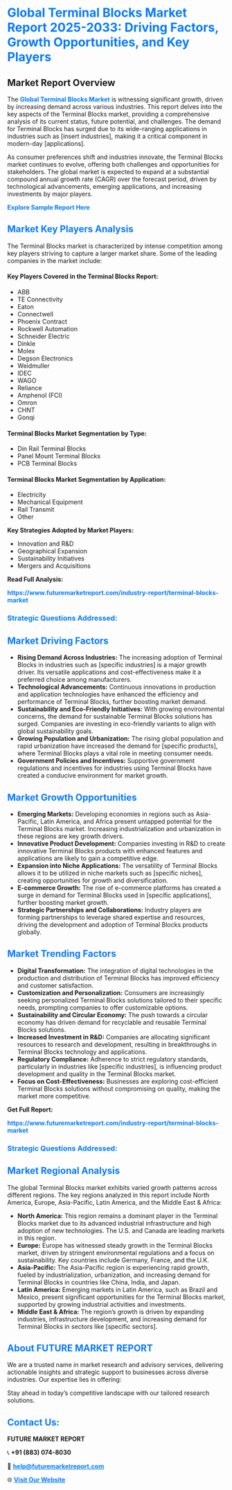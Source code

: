 <h1 style="color: #007BFF;">Global Terminal Blocks Market Report 2025-2033: Driving Factors, Growth Opportunities, and Key Players</h1>

<section id="overview">
<h2>Market Report Overview</h2>
<p>The <a href="https://www.futuremarketreport.com/industry-report/terminal-blocks-market" style="color: #007BFF; text-decoration: none;"><strong>Global Terminal Blocks Market</strong></a> is witnessing significant growth, driven by increasing demand across various industries. This report delves into the key aspects of the Terminal Blocks market, providing a comprehensive analysis of its current status, future potential, and challenges. The demand for Terminal Blocks has surged due to its wide-ranging applications in industries such as [insert industries], making it a critical component in modern-day [applications].</p>
<p>As consumer preferences shift and industries innovate, the Terminal Blocks market continues to evolve, offering both challenges and opportunities for stakeholders. The global market is expected to expand at a substantial compound annual growth rate (CAGR) over the forecast period, driven by technological advancements, emerging applications, and increasing investments by major players.</p>
</section>

<section id="overview">
<p><a href="https://www.futuremarketreport.com/request-sample/reportId=92027" style="color: #007BFF; text-decoration: none;"><strong>Explore Sample Report Here</strong></a></p>
</section>

<section id="key-players">
<h2 style="color: #007BFF;">Market Key Players Analysis</h2>
<p>The Terminal Blocks market is characterized by intense competition among key players striving to capture a larger market share. Some of the leading companies in the market include:</p>
<h4>Key Players Covered in the Terminal Blocks Report:</h4>
<ul><li>ABB</li><li>TE Connectivity</li><li>Eaton</li><li>Connectwell</li><li>Phoenix Contract</li><li>Rockwell Automation</li><li>Schneider Electric</li><li>Dinkle</li><li>Molex</li><li>Degson Electronics</li><li>Weidmuller</li><li>IDEC</li><li>WAGO</li><li>Reliance</li><li>Amphenol (FCI)</li><li>Omron</li><li>CHNT</li><li>Gonqi</li></ul>
<h4>Terminal Blocks Market Segmentation by Type:</h4>
<ul><li>Din Rail Terminal Blocks</li><li>Panel Mount Terminal Blocks</li><li>PCB Terminal Blocks</li></ul>

<h4>Terminal Blocks Market Segmentation by Application:</h4>
<ul><li>Electricity</li><li>Mechanical Equipment</li><li>Rail Transmit</li><li>Other</li></ul>
<p><strong>Key Strategies Adopted by Market Players:</strong></p>
<ul>
<li>Innovation and R&D</li>
<li>Geographical Expansion</li>
<li>Sustainability Initiatives</li>
<li>Mergers and Acquisitions</li>
</ul>
</section>

<section>
<p><strong>Read Full Analysis: </strong></p><a href="https://www.futuremarketreport.com/industry-report/terminal-blocks-market" style="color: #007BFF; text-decoration: none;"><strong>https://www.futuremarketreport.com/industry-report/terminal-blocks-market</strong></a>
<h3 style="color: #007BFF;">Strategic Questions Addressed:</h3>
</section>

<section id="driving-factors">
<h2 style="color: #007BFF;">Market Driving Factors</h2>
<ul>
<li><strong>Rising Demand Across Industries:</strong> The increasing adoption of Terminal Blocks in industries such as [specific industries] is a major growth driver. Its versatile applications and cost-effectiveness make it a preferred choice among manufacturers.</li>
<li><strong>Technological Advancements:</strong> Continuous innovations in production and application technologies have enhanced the efficiency and performance of Terminal Blocks, further boosting market demand.</li>
<li><strong>Sustainability and Eco-Friendly Initiatives:</strong> With growing environmental concerns, the demand for sustainable Terminal Blocks solutions has surged. Companies are investing in eco-friendly variants to align with global sustainability goals.</li>
<li><strong>Growing Population and Urbanization:</strong> The rising global population and rapid urbanization have increased the demand for [specific products], where Terminal Blocks plays a vital role in meeting consumer needs.</li>
<li><strong>Government Policies and Incentives:</strong> Supportive government regulations and incentives for industries using Terminal Blocks have created a conducive environment for market growth.</li>
</ul>
</section>

<section id="growth-opportunities">
<h2 style="color: #007BFF;">Market Growth Opportunities</h2>
<ul>
<li><strong>Emerging Markets:</strong> Developing economies in regions such as Asia-Pacific, Latin America, and Africa present untapped potential for the Terminal Blocks market. Increasing industrialization and urbanization in these regions are key growth drivers.</li>
<li><strong>Innovative Product Development:</strong> Companies investing in R&D to create innovative Terminal Blocks products with enhanced features and applications are likely to gain a competitive edge.</li>
<li><strong>Expansion into Niche Applications:</strong> The versatility of Terminal Blocks allows it to be utilized in niche markets such as [specific niches], creating opportunities for growth and diversification.</li>
<li><strong>E-commerce Growth:</strong> The rise of e-commerce platforms has created a surge in demand for Terminal Blocks used in [specific applications], further boosting market growth.</li>
<li><strong>Strategic Partnerships and Collaborations:</strong> Industry players are forming partnerships to leverage shared expertise and resources, driving the development and adoption of Terminal Blocks products globally.</li>
</ul>
</section>

<section id="trending-factors">
<h2 style="color: #007BFF;">Market Trending Factors</h2>
<ul>
<li><strong>Digital Transformation:</strong> The integration of digital technologies in the production and distribution of Terminal Blocks has improved efficiency and customer satisfaction.</li>
<li><strong>Customization and Personalization:</strong> Consumers are increasingly seeking personalized Terminal Blocks solutions tailored to their specific needs, prompting companies to offer customizable options.</li>
<li><strong>Sustainability and Circular Economy:</strong> The push towards a circular economy has driven demand for recyclable and reusable Terminal Blocks solutions.</li>
<li><strong>Increased Investment in R&D:</strong> Companies are allocating significant resources to research and development, resulting in breakthroughs in Terminal Blocks technology and applications.</li>
<li><strong>Regulatory Compliance:</strong> Adherence to strict regulatory standards, particularly in industries like [specific industries], is influencing product development and quality in the Terminal Blocks market.</li>
<li><strong>Focus on Cost-Effectiveness:</strong> Businesses are exploring cost-efficient Terminal Blocks solutions without compromising on quality, making the market more competitive.</li>
</ul>
</section>

<section>
<p><strong>Get Full Report: </strong></p><a href="https://www.futuremarketreport.com/industry-report/terminal-blocks-market" style="color: #007BFF; text-decoration: none;"><strong>https://www.futuremarketreport.com/industry-report/terminal-blocks-market</strong></a>
<h3 style="color: #007BFF;">Strategic Questions Addressed:</h3>
</section>


<section id="regional-analysis">
<h2 style="color: #007BFF;">Market Regional Analysis</h2>
<p>The global Terminal Blocks market exhibits varied growth patterns across different regions. The key regions analyzed in this report include North America, Europe, Asia-Pacific, Latin America, and the Middle East & Africa:</p>
<ul>
<li><strong>North America:</strong> This region remains a dominant player in the Terminal Blocks market due to its advanced industrial infrastructure and high adoption of new technologies. The U.S. and Canada are leading markets in this region.</li>
<li><strong>Europe:</strong> Europe has witnessed steady growth in the Terminal Blocks market, driven by stringent environmental regulations and a focus on sustainability. Key countries include Germany, France, and the U.K.</li>
<li><strong>Asia-Pacific:</strong> The Asia-Pacific region is experiencing rapid growth, fueled by industrialization, urbanization, and increasing demand for Terminal Blocks in countries like China, India, and Japan.</li>
<li><strong>Latin America:</strong> Emerging markets in Latin America, such as Brazil and Mexico, present significant opportunities for the Terminal Blocks market, supported by growing industrial activities and investments.</li>
<li><strong>Middle East & Africa:</strong> The region’s growth is driven by expanding industries, infrastructure development, and increasing demand for Terminal Blocks in sectors like [specific sectors].</li>
</ul>
</section>

<footer>
<h2 style="color: #007BFF;">About FUTURE MARKET REPORT</h2>
<p>We are a trusted name in market research and advisory services, delivering actionable insights and strategic support to businesses across diverse industries. Our expertise lies in offering:</p>

<p>Stay ahead in today’s competitive landscape with our tailored research solutions.</p>

<h2 style="color: #007BFF;">Contact Us:</h2>
<p><strong>FUTURE MARKET REPORT</strong></p>
<p>📞 <strong>+91 (883) 074-8030</strong></p>
<p>📧 <strong><a href="mailto:help@futuremarketreport.com" style="color: #007BFF;">help@futuremarketreport.com</a></strong></p>
<p>🌐 <strong><a href="https://www.futuremarketreport.com/" style="color: #007BFF;">Visit Our Website</a></strong></p>
</footer>